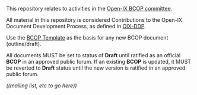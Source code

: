 This repository relates to activities in the [Open-IX BCOP committee](https://www.open-ix.org/cpages/bcop-committee).

All material in this repository is considered Contributions to the Open-IX Document Development Process, as defined in [OIX-DDP](https://github.com/Open-IX/BCOP/blob/master/OIX-DDP.md).

Use the [BCOP Template](https://github.com/Open-IX/BCOP/blob/master/BCOP_Template.md) as the basis for any new BCOP document (outline/draft).

All documents MUST be set to status of **Draft** until ratified as an official **BCOP** in an approved public forum. If an existing **BCOP** is updated, it MUST be reverted to **Draft** status until the new version is ratified in an approved public forum.

*((mailing list, etc to go here))*

